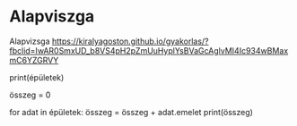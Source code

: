 # Alapviszga
Alapvizsga
https://kiralyagoston.github.io/gyakorlas/?fbclid=IwAR0SmxUD_b8VS4pH2pZmUuHyplYsBVaGcAglvMI4Ic934wBMaxmC6YZGRVY


print(épületek)

összeg = 0

for adat in épületek:
    összeg = összeg + adat.emelet
print(összeg)
